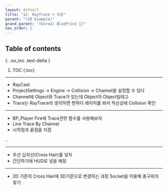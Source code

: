 ```yaml
---
layout: default
title: "12. RayTrace + 조준"
parent: "(3D Example)"
grand_parent: "(Unreal BluePrint 🌠)"
nav_order: 2
---
```


## Table of contents
{: .no_toc .text-delta }

1. TOC
{:toc}

---

* RayCast
* ProjectSettings -> Engine -> Collision -> Channel을 설정할 수 있다
* Channel에 Object와 Trace가 있는데 Object야 Object일테고
* Trace는 RayTrace라 생각하면 편하다 레이저를 쏴서 직선상에 Collision 확인

---

* BP_Player Fire에 Trace관련 함수를 사용해보자
* Line Trace By Channel
* 시작점과 끝점을 지정

..

---

* 우선 십자선(Cross Hair)를 넣자
* 간단하기에 HUD로 넣을 예정

---

* 2D 기준의 Cross Hair에 3D기준으로 변경하는 과정
Socket을 이용해 총구위치 찾기
